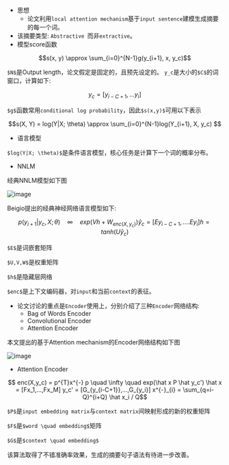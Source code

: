 - 思想
    - 论文利用`local attention mechanism`基于`input sentence`建模生成摘要的每一个词。
- 该摘要类型: `Abstractive `而非`extractive`。
- 模型score函数
```math
s(x, y) \approx \sum_{i=0}^{N-1}g(y_{i+1}, x, y_c)
```
`$N$`是Output length，论文假定是固定的，且预先设定的。
`y_c`是大小的`$C$`的词窗口，计算如下:
```math
y_c = [y_{i-C+1}, ...y_{i}]
```
`$g$`函数常用`conditional log probability`，因此`$s(x,y)$`可用以下表示
```math
s(X, Y) = log(Y|X; \theta) \approx \sum_{i=0}^{N-1}log(Y_{i+1}, X, y_c)


```
- 语言模型

`$log(Y|X; \theta)$`是条件语言模型，核心任务是计算下一个词的概率分布。
- NNLM

经典NNLM模型如下图

![image](http://note.youdao.com/yws/public/resource/645c7ef0f51ed836661b0eb73a4e7366/xmlnote/63BDBE23B37E4B5584CE40FE99805FFA/1849)

Beigio提出的经典神经网络语言模型如下:

```math
p(y_{i+1}|y_c,X;\theta) \quad \infty \quad exp(Vh + W_{enc(X,y_c)})

\hat y_c = [Ey_{i-C+1},....Ey_{i}]

h = tanh(U \hat y_c)
```



`$E$`是词嵌套矩阵

`$U,V,W$`是权重矩阵

`$h$`是隐藏层网络

`$enc$`是上下文编码器，对`input`和当前`context`的表征。

- 论文讨论的重点是`Encoder`使用上，分别介绍了三种`Encoder`网络结构:
    - Bag of Words Encoder
    - Convolutional Encoder
    - Attention Encoder

本文提出的基于Attention mechanism的Encoder网络结构如下图


![image](http://note.youdao.com/yws/public/resource/645c7ef0f51ed836661b0eb73a4e7366/xmlnote/756D722136924F7CBE044CD21E19616C/1856)


- Attention Encoder

```math

enc(X,y_c) = p^{T}x^{-}

p \quad \infty \quad exp(\hat x P \hat y_c')

\hat x = [Fx_1,...,Fx_M]

y_c' = [G_{y_{i-C+1}},...,G_{y_i}]

x^{-}_{i} = \sum_{q=i-Q}^{i+Q} \hat x_i / Q
```

`$P$`是`input embedding matrix`与`context matrix`间映射形成的新的权重矩阵

`$F$`是`$word \quad embedding$`矩阵

`$G$`是`$context \quad embedding$`


该算法取得了不错准确率效果，生成的摘要句子语法有待进一步改善。
